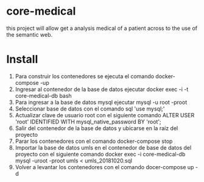 # core-medical
this project will allow get a analysis medical of a patient across to the use of the semantic web.
# Install
1. Para construir los contenedores se ejecuta el comando docker-compose -up
2. Ingresar al contenedor de la base de datos ejecutar docker exec -i -t core-medical-db bash
3. Para ingresar a la base de datos mysql ejecutar mysql -u root -proot
4. Seleccionar base de datos con el comando sql 'use mysql;'
5. Actualizar clave de usuario root con el siguiente comando ALTER USER 'root' IDENTIFIED WITH mysql_native_password BY 'root';
6. Salir del contenedor de la base de datos y ubicarse en la raíz del proyecto
7. Parar los contenedores con el comando docker-compose stop
8. Importar la base de datos umls en el contenedor de base de datos del proyecto con el siguiente comando
docker exec -i core-medical-db mysql -uroot -proot umls < umls_20181020.sql
9. Volver a levantar los contenedores con el comando docer-compose up -d
